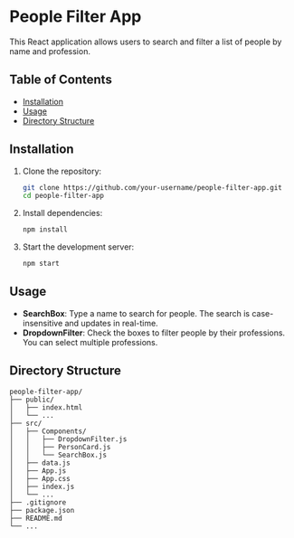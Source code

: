 # People Filter App

This React application allows users to search and filter a list of people by name and profession.

## Table of Contents
- [Installation](#installation)
- [Usage](#usage)
- [Directory Structure](#directory-structure)

## Installation

1. Clone the repository:
    ```bash
    git clone https://github.com/your-username/people-filter-app.git
    cd people-filter-app
    ```

2. Install dependencies:
    ```bash
    npm install
    ```

3. Start the development server:
    ```bash
    npm start
    ```

## Usage

- **SearchBox**: Type a name to search for people. The search is case-insensitive and updates in real-time.
- **DropdownFilter**: Check the boxes to filter people by their professions. You can select multiple professions.

## Directory Structure

```
people-filter-app/
├── public/
│   ├── index.html
│   └── ...
├── src/
│   ├── Components/
│   │   ├── DropdownFilter.js
│   │   ├── PersonCard.js
│   │   └── SearchBox.js
│   ├── data.js
│   ├── App.js
│   ├── App.css
│   ├── index.js
│   └── ...
├── .gitignore
├── package.json
├── README.md
└── ...
```




